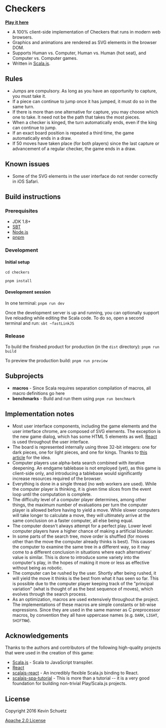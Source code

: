 # Checkers

**[Play it here](http://kschuetz.github.io/checkers)**

- A 100% client-side implementation of Checkers that runs in modern web browsers.
- Graphics and animations are rendered as SVG elements in the browser DOM.
- Supports Human vs. Computer, Human vs. Human (hot seat), and Computer vs. Computer games.
- Written in [Scala.js](https://www.scala-js.org).

## Rules

- Jumps are compulsory.  As long as you have an opportunity to capture, you must take it.  
- If a piece can continue to jump once it has jumped, it must do so in the same turn.
- If there is more than one alternative for capture, you may choose which one to take.  It need not be the path that takes the most pieces.
- When a checker is kinged, the turn automatically ends, even if the king can continue to jump. 
- If an exact board position is repeated a third time, the game automatically ends in a draw.
- If 50 moves have taken place (for both players) since the last capture or advancement of a regular checker, the game ends in a draw.

## Known issues

- Some of the SVG elements in the user interface do not render correctly in iOS Safari.


## Build instructions

### Prerequisites

- JDK 1.8+
- [SBT](http://www.scala-sbt.org "SBT")
- [Node.js](https://nodejs.org "Node.js")
- [pnpm](https://pnpm.io "pnpm")

### Development

#### Initial setup

`cd checkers`

`pnpm install`

#### Development session 
              
In one terminal:
`pnpm run dev`

Once the development server is up and running, you can optionally support live reloading while editing the Scala code. To do so, open a second terminal and run:
`sbt ~fastLinkJS`

### Release
                 
To build the finished product for production (in the `dist` directory):
`pnpm run build` 

To preview the production build:
`pnpm run preview`

## Subprojects

- **macros** - Since Scala requires separation compilation of macros, all macro definitions go here
- **benchmarks** - Build and run them using `pnpm run benchmark` 

## Implementation notes

- Most user interface components, including the game elements and the user interface chrome, are composed of SVG elements.  The exception is the new game dialog, which has some HTML 5 elements as well.  [React](https://facebook.github.io/react/) is used throughout the user interface.
- The board is represented internally using three 32-bit integers: one for dark pieces, one for light pieces, and one for kings.  Thanks to [this article](http://www.3dkingdoms.com/checkers/bitboards.htm) for the idea.
- Computer players use alpha-beta search combined with iterative deepening.  An endgame tablebase is not employed (yet), as this game is client-side only, and introducing a tablebase would significantly increase resources required of the browser.
- Everything is done in a single thread (no web workers are used).  While the computer player is thinking, it is given time slices from the event loop until the computation is complete.
- The difficulty level of a computer player determines, among other things, the maximum number of evaluations per turn the computer player is allowed before having to yield a move.  While slower computers will take longer to calculate a move, they will ultimately arrive at the same conclusion on a faster computer, all else being equal.
- The computer doesn't always attempt for a perfect play.  Lower level computer players have a higher chance of making a artificial blunder.
- In some parts of the search tree, move order is shuffled (for moves other than the move the computer already thinks is best).  This causes the computer to examine the same tree in a different way, so it may come to a different conclusion in situations where each alternatives' value is similar.  This is done to introduce some variety into the computer's play, in the hopes of making it more or less as effective without being as robotic.
- The computer can be rushed by the user. Shortly after being rushed, it will yield the move it thinks is the best from what it has seen so far.  This is possible due to the computer player keeping track of the "principal variation" (what is thought of as the best sequence of moves), which evolves through the search process.
- As an optimization, macros are used extensively throughout the project.  The implementations of these macros are simple constants or bit-wise expressions.  Since they are used in the same manner as C preprocessor macros, by convention they all have uppercase names (e.g. `DARK`, `LIGHT`, `SHIFTNW`).


## Acknowledgements

Thanks to the authors and contributors of the following high-quality projects that were used in the creation of this game:

- [Scala.js](https://www.scala-js.org) - Scala to JavaScript transpiler.
- [React](https://facebook.github.io/react/) 
- [scalajs-react](https://github.com/japgolly/scalajs-react) - An incredibly flexible Scala.js binding to React.
- [scalajs-spa-tutorial](https://github.com/ochrons/scalajs-spa-tutorial) - This is more than a tutorial -- it is a very good foundation for building non-trivial Play/Scala.js projects.

## License

Copyright 2016 Kevin Schuetz

[Apache 2.0 License](http://www.apache.org/licenses/LICENSE-2.0)
